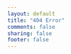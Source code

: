 ```yaml
---
layout: default
title: "404 Error"
comments: false
sharing: false
footer: false
---
```


<center>
<script type="text/javascript" src="http://www.qq.com/404/search_children.js" charset="utf-8" homePageUrl="http://biubiuds.github.io" homePageName="回到我的主页"></script>
</center>